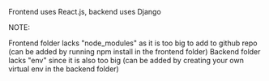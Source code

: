 Frontend uses React.js, backend uses Django


NOTE:

Frontend folder lacks "node_modules" as it is too big to add to github repo (can be added by running npm install in the frontend folder)
Backend folder lacks "env" since it is also too big (can be added by creating your own virtual env in the backend folder)
